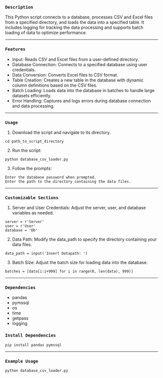 ### <center><p align = "left">`Description`</p> </center>
This Python script connects to a database, processes CSV and Excel files from a specified directory, and loads the data into a specified table. It includes logging for tracking the data processing and supports batch loading of data to optimize performance.

<hr>

### <center><p align = "left">`Features`</p> </center>
- Input: Reads CSV and Excel files from a user-defined directory.
- Database Connection: Connects to a specified database using user credentials.
- Data Conversion: Converts Excel files to CSV format.
- Table Creation: Creates a new table in the database with dynamic column definitions based on the CSV files.
- Batch Loading: Loads data into the database in batches to handle large datasets efficiently.
- Error Handling: Captures and logs errors during database connection and data processing.

<hr>

### <center><p align = "left">`Usage`</p> </center>
1. Download the script and navigate to its directory.
```
cd path_to_script_directory
```
2. Run the script:
```
python database_csv_loader.py
```
3. Follow the prompts:
```
Enter the database password when prompted.
Enter the path to the directory containing the data files.
```

<hr>

### <center><p align = "left">`Customizable Sections`</p> </center>
1. Server and User Credentials:
Adjust the server, user, and database variables as needed.
```
server = r'Server'
user = r'User'
database = 'Db'
```
2. Data Path:
Modify the data_path to specify the directory containing your data files.
```
data_path = input('Insert Datapath: ')
```
3. Batch Size:
Adjust the batch size for loading data into the database.
```
batches = [data[i:i+999] for i in range(0, len(data), 999)]
```

<hr>

### <center><p align = "left">`Dependencies`</p> </center>
- pandas
- pymssql
- os
- time
- getpass
- logging

### <center><p align = "left">`Install Dependencies`</p> </center>
```
pip install pandas pymssql
```
<hr>

### <center><p align = "left">`Example Usage`</p> </center>
```
python database_csv_loader.py
```

